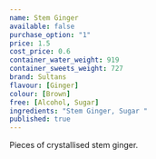 ```yaml
---
name: Stem Ginger
available: false
purchase_option: "1"
price: 1.5
cost_price: 0.6
container_water_weight: 919
container_sweets_weight: 727
brand: Sultans
flavour: [Ginger]
colour: [Brown]
free: [Alcohol, Sugar]
ingredients: "Stem Ginger, Sugar "
published: true
---
```

Pieces of crystallised stem ginger.
